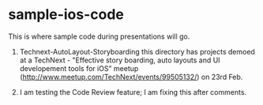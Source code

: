 sample-ios-code
===============

This is where sample code during presentations will go.

1. Technext-AutoLayout-Storyboarding
	this directory has projects demoed at a TechNext - "Effective story boarding, auto layouts and UI developement tools for iOS" meetup (http://www.meetup.com/TechNext/events/99505132/) on 23rd Feb.  
	
2. I am testing the Code Review feature; I am fixing this after comments.	